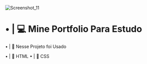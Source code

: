 ![Screenshot_11](https://user-images.githubusercontent.com/91854324/204977032-54f23cf7-614b-4696-a14d-56f9c9f663db.png)



## <h1>• | 💻 Mine Portfolio Para Estudo</h1>

• | 💎 Nesse Projeto foi Usado 

• | 📁 HTML
• | 📁 CSS

